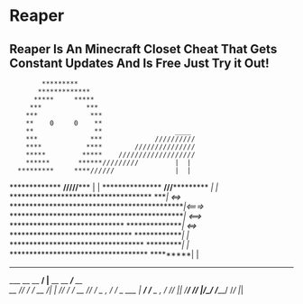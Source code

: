 # Reaper 

## Reaper Is An Minecraft Closet Cheat That Gets Constant Updates And Is Free Just Try it Out!



            *********
           *************
          *****     *****
         ***           ***
        ***             ***
        **    0     0    **
        **               **                  ____
        ***             ***             //////////
        ****           ****        ///////////////  
        *****         *****    ///////////////////
        ******       ******/////////         |  |
      *********     ****//////               |  |
   *************   **/////*****              |  |
  *************** **///***********          *|  |*
 ************************************    ****| <=>*
*********************************************|<===>* 
*********************************************| <==>*
***************************** ***************| <=>*
******************************* *************|  |*
********************************** **********|  |*  
*********************************** *********|  |


_________________________________________________ 
___  __ \__  ____/__    |__  __ \__  ____/__  __ \
__  /_/ /_  __/  __  /| |_  /_/ /_  __/  __  /_/ /
_  _, _/_  /___  _  ___ |  ____/_  /___  _  _, _/ 
/_/ |_| /_____/  /_/  |_/_/     /_____/  /_/ |_|  
                                                  
